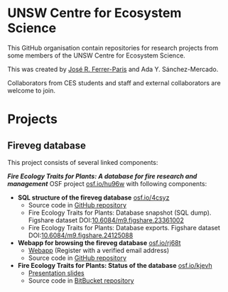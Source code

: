 # UNSW Centre for Ecosystem Science

This GitHub organisation contain repositories for research projects from some members of the UNSW Centre for Ecosystem Science.

This was created by [José R. Ferrer-Paris](https://github.com/jrfep) and Ada Y. Sánchez-Mercado. 

Collaborators from CES students and staff and external collaborators are welcome to join. 

# Projects

## Fireveg database

This project consists of several linked components:

***Fire Ecology Traits for Plants: A database for fire research and management*** OSF project [osf.io/hu96w](https://osf.io/hu96w/) with following components:
  - **SQL structure of the fireveg database** [osf.io/4csyz](https://osf.io/4csyz)
    - Source code in [GitHub repository](https://github.com/ces-unsw-edu-au/fireveg-db)
    - Fire Ecology Traits for Plants: Database snapshot (SQL dump). Figshare dataset DOI:[10.6084/m9.figshare.23361002](https://doi.org/10.6084/m9.figshare.23361002)
    - Fire Ecology Traits for Plants: Database exports. Figshare dataset DOI:[10.6084/m9.figshare.24125088](https://doi.org/10.6084/m9.figshare.24125088)
  - **Webapp for browsing the fireveg database** [osf.io/rj68t](https://osf.io/rj68t)
    - [Webapp](http://fireecologyplants.net) (Register with a verified email address)
    - Source code in [GitHub repository](https://github.com/ces-unsw-edu-au/fireveg-webapp)
  - **Fire Ecology Traits for Plants: Status of the database** [osf.io/kjevh](https://osf.io/kjevh)
    - [Presentation slides](https://rpubs.com/jrfep/firevegdb-ESA2023)
    - Source code in [BitBucket repository](https://bitbucket.org/fireveg/fireveg-presentations)
